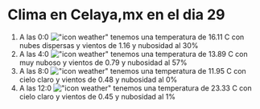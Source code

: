 # Clima en Celaya,mx en el dia 29

1. A las 0:0 !["icon weather"](http://openweathermap.org/img/w/03n.png) tenemos una temperatura de 16.11 C con nubes dispersas y  vientos de 1.16 y nubosidad al 30%
1. A las 4:0 !["icon weather"](http://openweathermap.org/img/w/04n.png) tenemos una temperatura de 13.89 C con muy nuboso y  vientos de 0.79 y nubosidad al 57%
1. A las 8:0 !["icon weather"](http://openweathermap.org/img/w/01d.png) tenemos una temperatura de 11.95 C con cielo claro y  vientos de 0.48 y nubosidad al 0%
1. A las 12:0 !["icon weather"](http://openweathermap.org/img/w/01d.png) tenemos una temperatura de 23.33 C con cielo claro y  vientos de 0.45 y nubosidad al 1%
